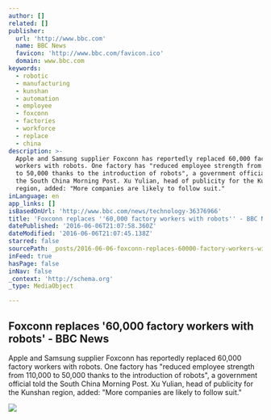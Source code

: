 ```yaml
---
author: []
related: []
publisher:
  url: 'http://www.bbc.com'
  name: BBC News
  favicon: 'http://www.bbc.com/favicon.ico'
  domain: www.bbc.com
keywords:
  - robotic
  - manufacturing
  - kunshan
  - automation
  - employee
  - foxconn
  - factories
  - workforce
  - replace
  - china
description: >-
  Apple and Samsung supplier Foxconn has reportedly replaced 60,000 factory
  workers with robots. One factory has "reduced employee strength from 110,000
  to 50,000 thanks to the introduction of robots", a government official told
  the South China Morning Post. Xu Yulian, head of publicity for the Kunshan
  region, added: "More companies are likely to follow suit."
inLanguage: en
app_links: []
isBasedOnUrl: 'http://www.bbc.com/news/technology-36376966'
title: 'Foxconn replaces ''60,000 factory workers with robots'' - BBC News'
datePublished: '2016-06-06T21:07:58.360Z'
dateModified: '2016-06-06T21:07:45.138Z'
starred: false
sourcePath: _posts/2016-06-06-foxconn-replaces-60000-factory-workers-with-robots-bbc.md
inFeed: true
hasPage: false
inNav: false
_context: 'http://schema.org'
_type: MediaObject

---
```

<article style=""><h1>Foxconn replaces '60,000 factory workers with robots' - BBC News</h1><p>Apple and Samsung supplier Foxconn has reportedly replaced 60,000 factory workers with robots. One factory has "reduced employee strength from 110,000 to 50,000 thanks to the introduction of robots", a government official told the South China Morning Post. Xu Yulian, head of publicity for the Kunshan region, added: "More companies are likely to follow suit."</p><img src="http://ichef.bbci.co.uk/news/1024/cpsprodpb/1AC1/production/_89794860_robotarm.gif" /></article>
